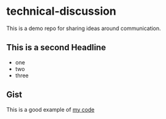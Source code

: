 # technical-discussion
This is a demo repo for sharing ideas around communication.

## This is a second Headline

* one
* two
* three

## Gist

This is a good example of [my code](https://gist.github.com/HarTigran/a6ebc5bd6f7fa4b09f4493a8be5fee80)
